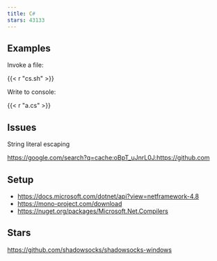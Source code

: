 ```yaml
---
title: C#
stars: 43133
---
```


## Examples

Invoke a file:

{{< r "cs.sh" >}}

Write to console:

{{< r "a.cs" >}}

## Issues

String literal escaping

<https://google.com/search?q=cache:oBpT_uJnrL0J:https://github.com>

## Setup

- <https://docs.microsoft.com/dotnet/api?view=netframework-4.8>
- <https://mono-project.com/download>
- <https://nuget.org/packages/Microsoft.Net.Compilers>

## Stars

<https://github.com/shadowsocks/shadowsocks-windows>

